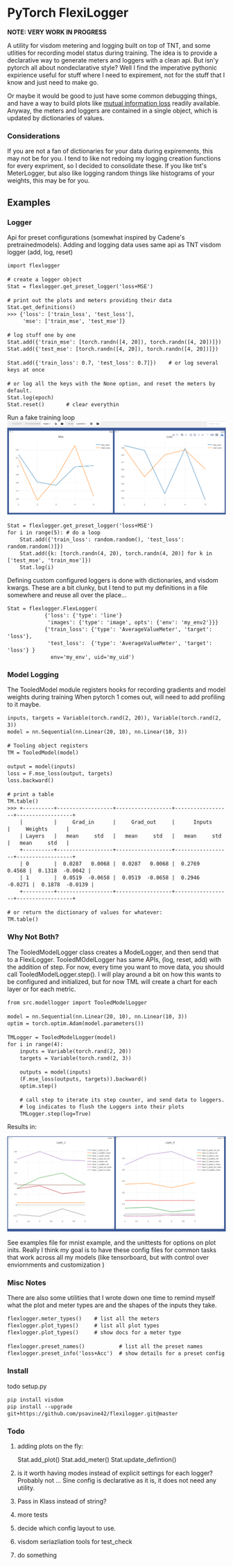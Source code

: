 # PyTorch FlexiLogger

**NOTE: VERY WORK IN PROGRESS**

A utility for visdom metering and logging built on top of TNT, and some utlities for recording model status during training.
The idea is to provide a declarative way to generate meters and loggers with a clean api. 
But isn'y pytorch all about nondeclarative style? 
Well I find the imperative pythonic expirience useful for stuff where I need to expirement, not for the stuff that I know and just need to make go. 

Or maybe it would be good to just have some common debugging things, and have a way to build plots like [mutual information loss](https://arxiv.org/pdf/1703.00810)
readily available.
Anyway, the meters and loggers are contained in a single object, which is updated by dictionaries of values. 

### Considerations 

If you are not a fan of dictionaries for your data during expirements, this may not be for you.
I tend to like not redoing my logging creation functions for every expriment, so I decided to consolidate these.
If you like tnt's MeterLogger, but also like logging random things like histograms of your weights, this may be for you.


## Examples

### Logger
Api for preset configurations (somewhat inspired by Cadene's pretrainedmodels). 
Adding and logging data uses same api as TNT visdom logger (add, log, reset)

    import flexlogger
    
    # create a logger object
    Stat = flexlogger.get_preset_logger('loss+MSE')
    
    # print out the plots and meters providing their data
    Stat.get_definitions()
    >>> {'loss': ['train_loss', 'test_loss'],
         'mse': ['train_mse', 'test_mse']}
    
    # log stuff one by one
    Stat.add({'train_mse': [torch.randn([4, 20]), torch.randn([4, 20])]})
    Stat.add({'test_mse': [torch.randn([4, 20]), torch.randn([4, 20])]})
    
    Stat.add({'train_loss': 0.7, 'test_loss': 0.7]})    # or log several keys at once 
    
    # or log all the keys with the None option, and reset the meters by default.
    Stat.log(epoch)
    Stat.reset()       # clear everythin
    
    
Run a fake training loop ![alt text](imgs/s1.png?raw=true "Title")    

    Stat = flexlogger.get_preset_logger('loss+MSE')
    for i in range(5): # do a loop
        Stat.add({'train_loss': random.random(), 'test_loss': random.random()]})
        Stat.add({k: [torch.randn(4, 20), torch.randn(4, 20)] for k in ['test_mse', 'train_mse']})
        Stat.log(i)
                

Defining custom configured loggers is done with dictionaries, and visdom kwargs. 
These are a bit clunky, but I tend to put my definitions in a file somewhere and reuse all over the place...


    Stat = flexlogger.FlexLogger(
                {'loss': {'type': 'line'}
                 'images': {'type': 'image', opts': {'env': 'my_env2'}}}
                {'train_loss': {'type': 'AverageValueMeter', 'target': 'loss'},
                 'test_loss':  {'type': 'AverageValueMeter', 'target': 'loss'} }
                  env='my_env', uid='my_uid')
                                  
### Model Logging

The TooledModel module registers hooks for recording gradients and model weights during training
When pytorch 1 comes out, will need to add profiling to it maybe. 

    
    inputs, targets = Variable(torch.rand(2, 20)), Variable(torch.rand(2, 3))
    model = nn.Sequential(nn.Linear(20, 10), nn.Linear(10, 3))
    
    # Tooling object registers 
    TM = TooledModel(model)
    
    output = model(inputs)
    loss = F.mse_loss(output, targets)
    loss.backward()

    # print a table
    TM.table()
    >>> +----------+------------------+------------------+------------------+------------------+
        |          |     Grad_in      |     Grad_out     |      Inputs      |     Weights      |
        | Layers   |   mean     std   |   mean     std   |   mean     std   |   mean     std   |
        +----------+------------------+------------------+------------------+------------------+
        | 0        |  0.0287   0.0068 |  0.0287   0.0068 |  0.2769   0.4568 |  0.1318  -0.0042 |
        | 1        |  0.0519  -0.0658 |  0.0519  -0.0658 |  0.2946  -0.0271 |  0.1878  -0.0139 |
        +----------+------------------+------------------+------------------+------------------+
    
    # or return the dictionary of values for whatever:
    TM.table()

### Why Not Both? 

The TooledModelLogger class creates a ModelLogger, and then send that to a FlexiLogger. 
TooledMOdelLogger has same APIs, (log, reset, add) with the addition of step. 
For now, every time you want to move data, you should call TooledModelLogger.step(). 
I will play around a bit on how this wants to be configured and initialized, but for now TML
will create a chart for each layer or for each metric. 

    from src.modellogger import TooledModelLogger
    
    model = nn.Sequential(nn.Linear(20, 10), nn.Linear(10, 3))
    optim = torch.optim.Adam(model.parameters())

    TMLogger = TooledModelLogger(model)
    for i in range(4):
        inputs = Variable(torch.rand(2, 20))
        targets = Variable(torch.rand(2, 3))
        
        outputs = model(inputs)
        (F.mse_loss(outputs, targets)).backward()
        optim.step()
        
        # call step to iterate its step counter, and send data to loggers.
        # log indicates to flush the Loggers into their plots
        TMLogger.step(log=True)
        
Results in:

![alt text](imgs/s2.png?raw=true "Title")

See examples file for mnist example, and the unittests for options on plot inits. Really I think my goal is to have these config files
for common tasks that work across all my models (like tensorboard, but with control over enviornments and customization )

### Misc Notes
There are also some utilities that I wrote down one time to remind myself what the plot and meter types are and the shapes of the inputs they take.

    
    flexlogger.meter_types()    # list all the meters
    flexlogger.plot_types()     # list all plot types
    flexlogger.plot_types()     # show docs for a meter type
    
    flexlogger.preset_names()           # list all the preset names 
    flexlogger.preset_info('loss+Acc')  # show details for a preset config
    

### Install 
todo setup.py

    pip install visdom
    pip install --upgrade git+https://github.com/psavine42/flexilogger.git@master


### Todo 

1) adding plots on the fly:


    Stat.add_plot()
    Stat.add_meter()
    Stat.update_defintion()

4) is it worth having modes instead of explicit settings for each logger? 
Probably not ... Sine config is declarative as it is, it does not need any utility. 

5) Pass in Klass instead of string? 

5) more tests

6) decide which config layout to use.

7) visdom seriazliation tools for test_check

8) do something 

